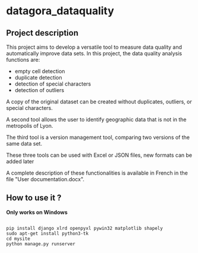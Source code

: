 # datagora_dataquality

## Project description
This project aims to develop a versatile tool to measure data quality and automatically improve data sets.
In this project, the data quality analysis functions are:

+ empty cell detection
+ duplicate detection
+ detection of special characters
+ detection of outliers

A copy of the original dataset can be created without duplicates, outliers, or special characters.

A second tool allows the user to identify geographic data that is not in the metropolis of Lyon.

The third tool is a version management tool, comparing two versions of the same data set.

These three tools can be used with Excel or JSON files, new formats can be added later

A complete description of these functionalities is available in French in the file "User documentation.docx".

## How to use it ?

**Only works on Windows** 


<code> 
pip install django xlrd openpyxl pywin32 matplotlib shapely
sudo apt-get install python3-tk
cd mysite
python manage.py runserver
</code>

